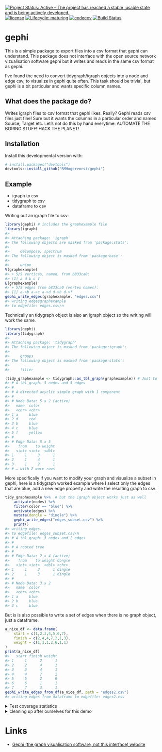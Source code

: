 
<!-- badges: start -->

[![Project Status: Active – The project has reached a stable, usable
state and is being actively
developed.](http://www.repostatus.org/badges/latest/active.svg)](http://www.repostatus.org/#active)
[![license](https://img.shields.io/badge/license-MIT-lightgrey.svg)](http://choosealicense.com/)
[![Lifecycle:
maturing](https://img.shields.io/badge/lifecycle-maturing-blue.svg)](https://www.tidyverse.org/lifecycle/#maturing)
[![codecov](https://codecov.io/gh/RMHogervorst/gephi/branch/master/graph/badge.svg)](https://codecov.io/gh/RMHogervorst/gephi)
[![Build
Status](https://travis-ci.org/RMHogervorst/gephi.svg?branch=master)](https://travis-ci.org/RMHogervorst/gephi)

<!-- badges: end -->

<!-- README.md is generated from README.Rmd. Please edit that file -->

# gephi

This is a simple package to export files into a csv format that gephi
can understand. This package does not interface with the open source
network vizualisation software gephi but it writes and reads in the same
csv format as gephi.

I’ve found the need to convert tidygraph/igraph objects into a node and
edge csv, to visualize in gephi quite often. This task should be
trivial, but gephi is a bit particular and wants specific column names.

## What does the package do?

Writes igraph files to csv format that gephi likes. Really? Gephi reads
csv files just fine\! Sure but it wants the columns in a particular
order and named Source, Target etc. Let’s not do this by hand everytime:
AUTOMATE THE BORING STUFF\! HACK THE PLANET\!

## Installation

Install this developmental version with:

``` r
# install.packages("devtools")
devtools::install_github("RMHogervorst/gephi")
```

## Example

  - igraph to csv
  - tidygraph to csv
  - dataframe to csv

Writing out an igraph file to csv:

``` r
library(gephi) # includes the graphexample file
library(igraph)
#> 
#> Attaching package: 'igraph'
#> The following objects are masked from 'package:stats':
#> 
#>     decompose, spectrum
#> The following object is masked from 'package:base':
#> 
#>     union
V(graphexample)
#> + 5/5 vertices, named, from b833ca0:
#> [1] a d b c f
E(graphexample)
#> + 5/5 edges from b833ca0 (vertex names):
#> [1] a->b a->c a->d d->b d->f
gephi_write_edges(graphexample, "edges.csv")
#> writing edgesgraphexample
#> to edgefile: edges.csv/n
```

Technically an tidygraph object is also an igraph object so the writing
will work the same.

``` r
library(gephi)
library(tidygraph)
#> 
#> Attaching package: 'tidygraph'
#> The following object is masked from 'package:igraph':
#> 
#>     groups
#> The following object is masked from 'package:stats':
#> 
#>     filter

(tidy_graphexample <- tidygraph::as_tbl_graph(graphexample)) # Just to show where this function comes from
#> # A tbl_graph: 5 nodes and 5 edges
#> #
#> # A directed acyclic simple graph with 1 component
#> #
#> # Node Data: 5 x 2 (active)
#>   name  color 
#>   <chr> <chr> 
#> 1 a     blue  
#> 2 d     red   
#> 3 b     blue  
#> 4 c     blue  
#> 5 f     yellow
#> #
#> # Edge Data: 5 x 3
#>    from    to weight
#>   <int> <int>  <dbl>
#> 1     1     3      1
#> 2     1     4      1
#> 3     1     2      1
#> # … with 2 more rows
```

More specifically if you want to modify your graph and visualize a
subset in gephi, here is a tidygraph worked example where I select only
the edges that are blue, add a new edge property and write the resulting
graph to csv:

``` r
tidy_graphexample %>%  # but the igraph object works just as well
    activate(nodes) %>% 
    filter(color == "blue") %>% 
    activate(edges) %>% 
    mutate(dongle = "dingle") %>% 
    gephi_write_edges("edges_subset.csv") %>% 
    print()
#> writing edges.
#> to edgefile: edges_subset.csv/n
#> # A tbl_graph: 3 nodes and 2 edges
#> #
#> # A rooted tree
#> #
#> # Edge Data: 2 x 4 (active)
#>    from    to weight dongle
#>   <int> <int>  <dbl> <chr> 
#> 1     1     2      1 dingle
#> 2     1     3      1 dingle
#> #
#> # Node Data: 3 x 2
#>   name  color
#>   <chr> <chr>
#> 1 a     blue 
#> 2 b     blue 
#> 3 c     blue
```

But is is also possible to write a set of edges when there is no graph
object, just a dataframe.

``` r
a_nice_df <- data.frame(
    start = c(1,2,3,4,5,6,7),
    finish = c(2,4,4,7,2,1,3),
    weight = c(1,1,1,2,6,1,1)
)
print(a_nice_df) 
#>   start finish weight
#> 1     1      2      1
#> 2     2      4      1
#> 3     3      4      1
#> 4     4      7      2
#> 5     5      2      6
#> 6     6      1      1
#> 7     7      3      1
gephi_write_edges_from_df(a_nice_df, path = "edges2.csv")
#> writing edges from dataframe to edgefile: edges2.csv
```

<details>

<summary> Test coverage statistics </summary>

``` r
covr::package_coverage(type = "tests")
#> 
#> files differ in number of lines:
#> gephi Coverage: 32.00%
#> R/writing_tools.R: 18.75%
#> R/utils.R: 42.86%
#> R/read_tools.R: 100.00%
```

</details>

<details>

<summary> cleaning up after ourselves for this demo </summary>

``` r
file.remove("edges.csv")
#> [1] TRUE
file.remove("edges2.csv")
#> [1] TRUE
file.remove("edges_subset.csv")
#> [1] TRUE
```

</details>

# Links

  - [Gephi (the graph visualisation software, not this interface)
    website](https://gephi.org/)
